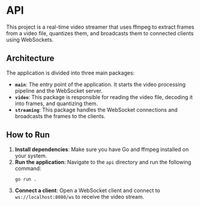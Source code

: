 # API

This project is a real-time video streamer that uses ffmpeg to extract frames from a video file, quantizes them, and broadcasts them to connected clients using WebSockets.

## Architecture

The application is divided into three main packages:

- **`main`**: The entry point of the application. It starts the video processing pipeline and the WebSocket server.
- **`video`**: This package is responsible for reading the video file, decoding it into frames, and quantizing them.
- **`streaming`**: This package handles the WebSocket connections and broadcasts the frames to the clients.

## How to Run

1.  **Install dependencies**: Make sure you have Go and ffmpeg installed on your system.
2.  **Run the application**: Navigate to the `api` directory and run the following command:
    ```sh
    go run .
    ```
3.  **Connect a client**: Open a WebSocket client and connect to `ws://localhost:8080/ws` to receive the video stream.